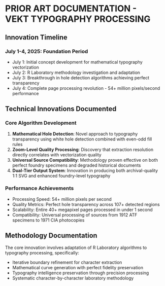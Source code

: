 # PRIOR ART DOCUMENTATION - VEKT TYPOGRAPHY PROCESSING

## Innovation Timeline

### July 1-4, 2025: Foundation Period
- July 1: Initial concept development for mathematical typography vectorization
- July 2: R Laboratory methodology investigation and adaptation
- July 3: Breakthrough in hole detection algorithms achieving perfect transparency
- July 4: Complete page processing revolution - 54+ million pixels/second performance

## Technical Innovations Documented

### Core Algorithm Development
1. **Mathematical Hole Detection**: Novel approach to typography transparency using white hole detection combined with even-odd fill rules
2. **Zoom-Level Quality Processing**: Discovery that extraction resolution directly correlates with vectorization quality
3. **Universal Source Compatibility**: Methodology proven effective on both perfect foundry specimens and degraded historical documents
4. **Dual-Tier Output System**: Innovation in producing both archival-quality 1:1 SVG and enhanced foundry-level typography

### Performance Achievements
- Processing Speed: 54+ million pixels per second
- Quality Metrics: Perfect hole transparency across 107+ detected regions
- Scalability: Entire 40+ megapixel pages processed in under 1 second
- Compatibility: Universal processing of sources from 1912 ATF specimens to 1971 CIA photocopies

## Methodology Documentation

The core innovation involves adaptation of R Laboratory algorithms to typography processing, specifically:
- Iterative boundary refinement for character extraction
- Mathematical curve generation with perfect fidelity preservation
- Typography intelligence preservation through precision processing
- Systematic character-by-character laboratory methodology
